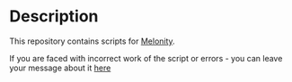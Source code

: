# Description
This repository contains scripts for [Melonity](https://vk.com/melonity_gg).

If you are faced with incorrect work of the script or errors - you can leave your message about it [here](https://github.com/nofrfa/Melonity/issues)
